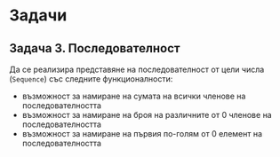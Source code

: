 # Задачи

## Задача 3. Последователност

Да се реализира представяне на последователност от цели числа (`Sequence`) със следните функционалности:

- възможност за намиране на сумата на всички членове на последователността
- възможност за намиране на броя на различните от 0 членове на последователността
- възможност за намиране на първия по-голям от 0 елемент на последователността
